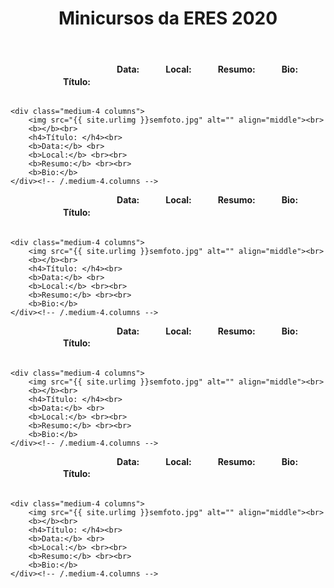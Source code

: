 ﻿---
layout: page-fullwidth
title: "Minicursos da ERES 2020"
subheadline: ""
permalink: "/minicursos/"
header:
   image_fullwidth: banner_eres2020.png
---

<div class="row t30">
    <div class="medium-4 columns">
        <img src="{{ site.urlimg }}semfoto.jpg" alt="" align="middle"><br>
        <b></b><br>		
		<h4>Título: </h4><br>		
		<b>Data:</b> <br>
		<b>Local:</b> <br><br>
		<b>Resumo:</b> <br><br>
		<b>Bio:</b>
    </div><!-- /.medium-4.columns -->

    <div class="medium-4 columns">
        <img src="{{ site.urlimg }}semfoto.jpg" alt="" align="middle"><br>
        <b></b><br>		
		<h4>Título: </h4><br>		
		<b>Data:</b> <br>
		<b>Local:</b> <br><br>
		<b>Resumo:</b> <br><br>
		<b>Bio:</b>
    </div><!-- /.medium-4.columns -->
</div><!-- /.row -->


<div class="row t30">
    <div class="medium-4 columns">
        <img src="{{ site.urlimg }}semfoto.jpg" alt="" align="middle"><br>
        <b></b><br>		
		<h4>Título: </h4><br>		
		<b>Data:</b> <br>
		<b>Local:</b> <br><br>
		<b>Resumo:</b> <br><br>
		<b>Bio:</b>
    </div><!-- /.medium-4.columns -->

    <div class="medium-4 columns">
        <img src="{{ site.urlimg }}semfoto.jpg" alt="" align="middle"><br>
        <b></b><br>		
		<h4>Título: </h4><br>		
		<b>Data:</b> <br>
		<b>Local:</b> <br><br>
		<b>Resumo:</b> <br><br>
		<b>Bio:</b>
    </div><!-- /.medium-4.columns -->
</div><!-- /.row -->

<div class="row t30">
    <div class="medium-4 columns">
        <img src="{{ site.urlimg }}semfoto.jpg" alt="" align="middle"><br>
        <b></b><br>		
		<h4>Título: </h4><br>		
		<b>Data:</b> <br>
		<b>Local:</b> <br><br>
		<b>Resumo:</b> <br><br>
		<b>Bio:</b>
    </div><!-- /.medium-4.columns -->

    <div class="medium-4 columns">
        <img src="{{ site.urlimg }}semfoto.jpg" alt="" align="middle"><br>
        <b></b><br>		
		<h4>Título: </h4><br>		
		<b>Data:</b> <br>
		<b>Local:</b> <br><br>
		<b>Resumo:</b> <br><br>
		<b>Bio:</b>
    </div><!-- /.medium-4.columns -->
</div><!-- /.row -->

<div class="row t30">
    <div class="medium-4 columns">
        <img src="{{ site.urlimg }}semfoto.jpg" alt="" align="middle"><br>
        <b></b><br>		
		<h4>Título: </h4><br>		
		<b>Data:</b> <br>
		<b>Local:</b> <br><br>
		<b>Resumo:</b> <br><br>
		<b>Bio:</b>
    </div><!-- /.medium-4.columns -->

    <div class="medium-4 columns">
        <img src="{{ site.urlimg }}semfoto.jpg" alt="" align="middle"><br>
        <b></b><br>		
		<h4>Título: </h4><br>		
		<b>Data:</b> <br>
		<b>Local:</b> <br><br>
		<b>Resumo:</b> <br><br>
		<b>Bio:</b>
    </div><!-- /.medium-4.columns -->
</div><!-- /.row -->